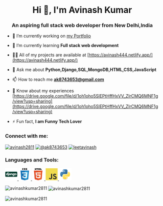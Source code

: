 <h1 align="center">Hi 👋, I'm Avinash Kumar</h1>
<h3 align="center">An aspiring full stack web developer from New Delhi,India</h3>



- 🔭 I’m currently working on [my Portfolio](https://avinash444.netlify.app/)

- 🌱 I’m currently learning **Full stack web development**

- 👨‍💻 All of my projects are available at [https://avinash444.netlify.app/](https://avinash444.netlify.app/)

- 💬 Ask me about **Python,Django,SQL,MongoDB,HTML,CSS,JavaScript**

- 📫 How to reach me **ak8743653@gmail.com**

- 📄 Know about my experiences [https://drive.google.com/file/d/1oh1oho5SlEPtHffHxVV_ZIrCMQ6MNF1g/view?usp=sharing](https://drive.google.com/file/d/1oh1oho5SlEPtHffHxVV_ZIrCMQ6MNF1g/view?usp=sharing)

- ⚡ Fun fact, **I am Funny Tech Lover**

<h3 align="left">Connect with me:</h3>
<p align="left">
<a href="https://linkedin.com/in/avinash2811" target="blank"><img align="center" src="https://raw.githubusercontent.com/rahuldkjain/github-profile-readme-generator/master/src/images/icons/Social/linked-in-alt.svg" alt="avinash2811" height="30" width="40" /></a>
<a href="https://www.hackerrank.com/ak8743653" target="blank"><img align="center" src="https://raw.githubusercontent.com/rahuldkjain/github-profile-readme-generator/master/src/images/icons/Social/hackerrank.svg" alt="@ak8743653" height="30" width="40" /></a>
<a href="https://www.leetcode.com/leetavinash" target="blank"><img align="center" src="https://raw.githubusercontent.com/rahuldkjain/github-profile-readme-generator/master/src/images/icons/Social/leet-code.svg" alt="leetavinash" height="30" width="40" /></a>
</p>

<h3 align="left">Languages and Tools:</h3>
<p align="left">
  <a href="https://www.djangoproject.com/" target="_blank" rel="noreferrer">
    <img src="https://raw.githubusercontent.com/devicons/devicon/master/icons/django/django-original.svg" alt="django" width="40" height="40"/>
</a>
  <a href="https://www.w3schools.com/css/" target="_blank" rel="noreferrer"> <img src="https://raw.githubusercontent.com/devicons/devicon/master/icons/css3/css3-original-wordmark.svg" alt="css3" width="40" height="40"/> </a> <a href="https://www.w3.org/html/" target="_blank" rel="noreferrer"> <img src="https://raw.githubusercontent.com/devicons/devicon/master/icons/html5/html5-original-wordmark.svg" alt="html5" width="40" height="40"/> </a> <a href="https://developer.mozilla.org/en-US/docs/Web/JavaScript" target="_blank" rel="noreferrer"> <img src="https://raw.githubusercontent.com/devicons/devicon/master/icons/javascript/javascript-original.svg" alt="javascript" width="40" height="40"/> </a> <a href="https://www.python.org" target="_blank" rel="noreferrer"> <img src="https://raw.githubusercontent.com/devicons/devicon/master/icons/python/python-original.svg" alt="python" width="40" height="40"/> </a> </p>

<p><img align="left" src="https://github-readme-stats.vercel.app/api/top-langs?username=avinashkumar2811&show_icons=true&locale=en&layout=compact" alt="avinashkumar2811" /></p>

<p>&nbsp;<img align="center" src="https://github-readme-stats.vercel.app/api?username=avinashkumar2811&show_icons=true&locale=en" alt="avinashkumar2811" /></p>

<p><img align="center" src="https://github-readme-streak-stats.herokuapp.com/?user=avinashkumar2811&" alt="avinashkumar2811" /></p>
